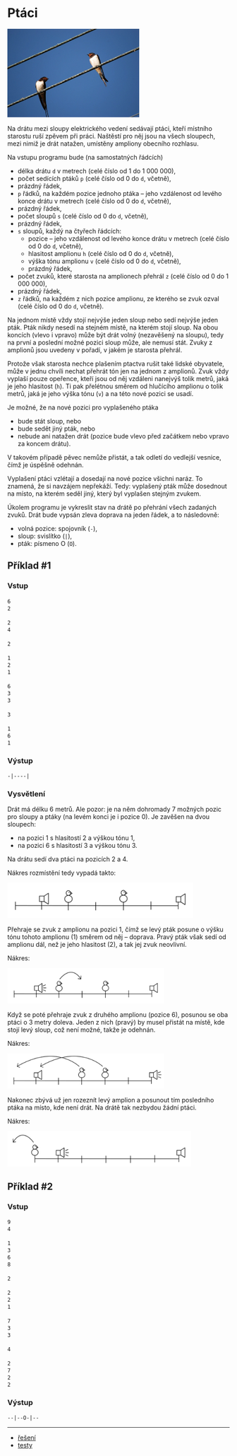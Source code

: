 # Ptáci

<img src="cover.webp" height="200" alt="ilustrace"/>

Na drátu mezi sloupy elektrického vedení sedávají ptáci, kteří místního starostu ruší zpěvem při práci. Naštěstí pro něj
jsou na všech sloupech, mezi nimiž je drát natažen, umístěny ampliony obecního rozhlasu.

Na vstupu programu bude (na samostatných řádcích)

- délka drátu `d` v metrech (celé číslo od 1 do 1 000 000),
- počet sedících ptáků `p` (celé číslo od 0 do `d`, včetně),
- prázdný řádek,
- `p` řádků, na každém pozice jednoho ptáka – jeho vzdálenost od levého konce drátu v metrech (celé číslo od 0 do `d`,
  včetně),
- prázdný řádek,
- počet sloupů `s` (celé číslo od 0 do `d`, včetně),
- prázdný řádek,
- `s` sloupů, každý na čtyřech řádcích:
    - pozice – jeho vzdálenost od levého konce drátu v metrech (celé číslo od 0 do `d`, včetně),
    - hlasitost amplionu `h` (celé číslo od 0 do `d`, včetně),
    - výška tónu amplionu `v` (celé číslo od 0 do `d`, včetně),
    - prázdný řádek,
- počet zvuků, které starosta na amplionech přehrál `z` (celé číslo od 0 do 1 000 000),
- prázdný řádek,
- `z` řádků, na každém z nich pozice amplionu, ze kterého se zvuk ozval (celé číslo od 0 do `d`, včetně).

Na jednom místě vždy stojí nejvýše jeden sloup nebo sedí nejvýše jeden pták. Pták nikdy nesedí na stejném místě, na
kterém stojí sloup. Na obou koncích (vlevo i vpravo) může být drát volný (nezavěšený na sloupu), tedy na první a
poslední možné pozici sloup může, ale nemusí stát. Zvuky z amplionů jsou uvedeny v pořadí, v jakém je starosta přehrál.

Protože však starosta nechce plašením ptactva rušit také lidské obyvatele, může v jednu chvíli nechat přehrát tón jen na
jednom z amplionů. Zvuk vždy vyplaší pouze opeřence, kteří jsou od něj vzdáleni nanejvýš tolik metrů, jaká je jeho
hlasitost (`h`). Ti pak přelétnou směrem od hlučícího amplionu o tolik metrů, jaká je jeho výška tónu (`v`) a na této
nové pozici se usadí.

<div style="page-break-after: always;"></div>

Je možné, že na nové pozici pro vyplašeného ptáka

- bude stát sloup, nebo
- bude sedět jiný pták, nebo
- nebude ani natažen drát (pozice bude vlevo před začátkem nebo vpravo za koncem drátu).

V takovém případě pěvec nemůže přistát, a tak odletí do vedlejší vesnice, čímž je úspěšně odehnán.

Vyplašení ptáci vzlétají a dosedají na nové pozice všichni naráz. To znamená, že si navzájem nepřekáží. Tedy: vyplašený
pták může dosednout na místo, na kterém seděl jiný, který byl vyplašen stejným zvukem.

Úkolem programu je vykreslit stav na drátě po přehrání všech zadaných zvuků. Drát bude vypsán zleva doprava na jeden
řádek, a to následovně:

- volná pozice: spojovník (`-`),
- sloup: svislítko (`|`),
- pták: písmeno O (`O`).

## Příklad #1

### Vstup

```
6
2

2
4

2

1
2
1

6
3
3

3

1
6
1
```

### Výstup

```
-|----|
```

<div style="page-break-after: always;"></div>

### Vysvětlení

Drát má délku 6 metrů. Ale pozor: je na něm dohromady 7 možných pozic pro sloupy a ptáky (na levém konci je i pozice 0).
Je zavěšen na dvou sloupech:

- na pozici 1 s hlasitostí 2 a výškou tónu 1,
- na pozici 6 s hlasitostí 3 a výškou tónu 3.

Na drátu sedí dva ptáci na pozicích 2 a 4.

Nákres rozmístění tedy vypadá takto:

<img src="example1.png" height="80" alt="nákres na začátku"/>

Přehraje se zvuk z amplionu na pozici 1, čímž se levý pták posune o výšku tónu tohoto amplionu (1) směrem od něj –
doprava. Pravý pták však sedí od amplionu dál, než je jeho hlasitost (2), a tak jej zvuk neovlivní.

Nákres:

<img src="example2.png" height="80" alt="nákres po 1. zvuku"/>

Když se poté přehraje zvuk z druhého amplionu (pozice 6), posunou se oba ptáci o 3 metry doleva. Jeden z nich (pravý) by
musel přistát na místě, kde stojí levý sloup, což není možné, takže je odehnán.

Nákres:

<img src="example3.png" height="80" alt="nákres po 2. zvuku"/>

Nakonec zbývá už jen rozeznít levý amplion a posunout tím posledního ptáka na místo, kde není drát. Na drátě tak
nezbydou žádní ptáci.

Nákres:

<img src="example4.png" height="80" alt="nákres po 3. zvuku"/>

<div style="page-break-after: always;"></div>

## Příklad #2

### Vstup

```
9
4

1
3
6
8

2

2
2
1

7
3
3

4

2
7
2
2
```

### Výstup

```
--|--O-|--
```

---

- [řešení](reseni)
- [testy](testy)
